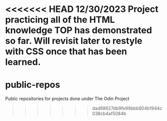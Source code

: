 <<<<<<< HEAD
12/30/2023
Project practicing all of the HTML knowledge TOP has demonstrated so far. 
Will revisit later to restyle with CSS once that has been learned.
=======
# public-repos
Public repositories for projects done under The Odin Project
>>>>>>> dad88627db9fe99bbb604b1944c038cb4af5084b
